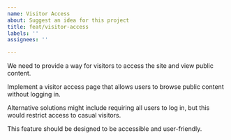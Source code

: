 ```yaml
---
name: Visitor Access
about: Suggest an idea for this project
title: feat/visitor-access
labels: ''
assignees: ''

---
```


We need to provide a way for visitors to access the site and view public content.

Implement a visitor access page that allows users to browse public content without logging in.

Alternative solutions might include requiring all users to log in, but this would restrict access to casual visitors.

This feature should be designed to be accessible and user-friendly.
